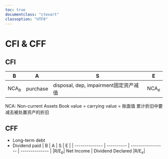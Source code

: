 ```yaml
---
toc: true
documentclass: "ctexart"
classoption: "UTF8"
---
```

# CFI & CFF

## CFI

| B              | A        | S                               | E              |
| -------------- | -------- | ------------------------------- | -------------- |
|$\text{NCA}_b$| purchase | disposal, dep, impairment固定资产减值 |$\text{NCA}_e$|
NCA: Non-current Assets
Book value = carrying value = 账面值
累计折旧中要减去被处置资产的折旧

## CFF

- Long-term debt
- Dividend paid
| B              | A          | S                 | E              |
| -------------- | ---------- | ----------------- | -------------- |
|$\text{R/E}_b$| Net Income | Dividend Declared |$\text{R/E}_e$|
